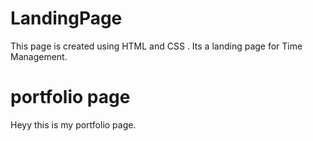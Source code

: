 # LandingPage
This page is created using HTML and CSS .
Its a landing page for Time Management.
# portfolio page
Heyy this is my portfolio page.
